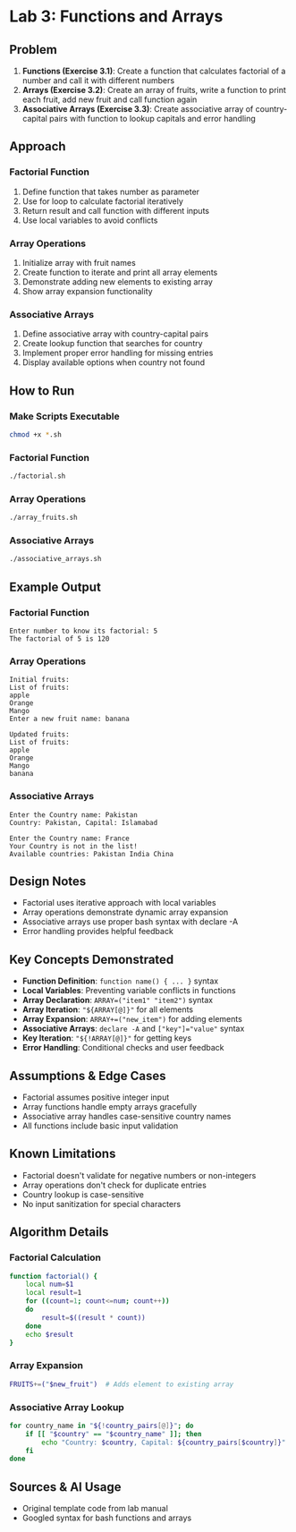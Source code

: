 # Lab 3: Functions and Arrays

## Problem
1. **Functions (Exercise 3.1)**: Create a function that calculates factorial of a number and call it with different numbers
2. **Arrays (Exercise 3.2)**: Create an array of fruits, write a function to print each fruit, add new fruit and call function again
3. **Associative Arrays (Exercise 3.3)**: Create associative array of country-capital pairs with function to lookup capitals and error handling

## Approach

### Factorial Function
1. Define function that takes number as parameter
2. Use for loop to calculate factorial iteratively
3. Return result and call function with different inputs
4. Use local variables to avoid conflicts

### Array Operations
1. Initialize array with fruit names
2. Create function to iterate and print all array elements
3. Demonstrate adding new elements to existing array
4. Show array expansion functionality

### Associative Arrays
1. Define associative array with country-capital pairs
2. Create lookup function that searches for country
3. Implement proper error handling for missing entries
4. Display available options when country not found

## How to Run

### Make Scripts Executable
```bash
chmod +x *.sh
```

### Factorial Function
```bash
./factorial.sh
```

### Array Operations
```bash
./array_fruits.sh
```

### Associative Arrays
```bash
./associative_arrays.sh
```

## Example Output

### Factorial Function
```
Enter number to know its factorial: 5
The factorial of 5 is 120
```

### Array Operations
```
Initial fruits:
List of fruits:
apple
Orange
Mango
Enter a new fruit name: banana

Updated fruits:
List of fruits:
apple
Orange
Mango
banana
```

### Associative Arrays
```
Enter the Country name: Pakistan
Country: Pakistan, Capital: Islamabad

Enter the Country name: France
Your Country is not in the list!
Available countries: Pakistan India China
```

## Design Notes
- Factorial uses iterative approach with local variables
- Array operations demonstrate dynamic array expansion
- Associative arrays use proper bash syntax with declare -A
- Error handling provides helpful feedback

## Key Concepts Demonstrated
- **Function Definition**: `function name() { ... }` syntax
- **Local Variables**: Preventing variable conflicts in functions
- **Array Declaration**: `ARRAY=("item1" "item2")` syntax
- **Array Iteration**: `"${ARRAY[@]}"` for all elements
- **Array Expansion**: `ARRAY+=("new_item")` for adding elements
- **Associative Arrays**: `declare -A` and `["key"]="value"` syntax
- **Key Iteration**: `"${!ARRAY[@]}"` for getting keys
- **Error Handling**: Conditional checks and user feedback

## Assumptions & Edge Cases
- Factorial assumes positive integer input
- Array functions handle empty arrays gracefully
- Associative array handles case-sensitive country names
- All functions include basic input validation

## Known Limitations
- Factorial doesn't validate for negative numbers or non-integers
- Array operations don't check for duplicate entries
- Country lookup is case-sensitive
- No input sanitization for special characters

## Algorithm Details

### Factorial Calculation
```bash
function factorial() {
    local num=$1
    local result=1
    for ((count=1; count<=num; count++))
    do
        result=$((result * count))
    done
    echo $result
}
```

### Array Expansion
```bash
FRUITS+=("$new_fruit")  # Adds element to existing array
```

### Associative Array Lookup
```bash
for country_name in "${!country_pairs[@]}"; do
    if [[ "$country" == "$country_name" ]]; then
        echo "Country: $country, Capital: ${country_pairs[$country]}"
    fi
done
```

## Sources & AI Usage
- Original template code from lab manual
- Googled syntax for bash functions and arrays